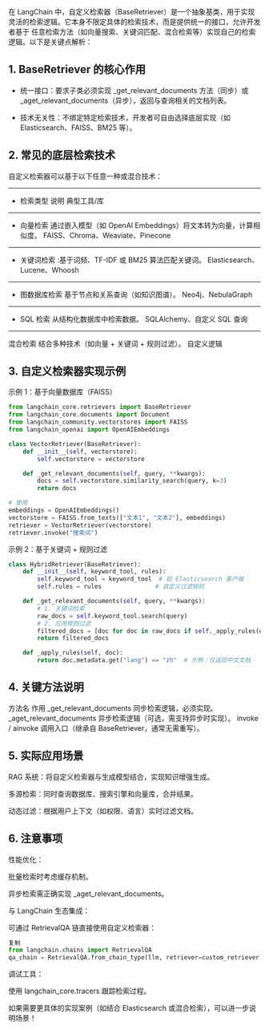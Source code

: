 在 LangChain 中，自定义检索器（BaseRetriever）是一个抽象基类，用于实现灵活的检索逻辑。它本身不限定具体的检索技术，而是提供统一的接口，允许开发者基于 任意检索方法（如向量搜索、关键词匹配、混合检索等）实现自己的检索逻辑。以下是关键点解析：

## 1. BaseRetriever 的核心作用
+ 统一接口：要求子类必须实现 _get_relevant_documents 方法（同步）或 _aget_relevant_documents（异步），返回与查询相关的文档列表。

+ 技术无关性：不绑定特定检索技术，开发者可自由选择底层实现（如 Elasticsearch、FAISS、BM25 等）。

## 2. 常见的底层检索技术
自定义检索器可以基于以下任意一种或混合技术：
- - - - 
+ 检索类型   说明	典型工具/库
- - - - 
+ 向量检索  通过嵌入模型（如 OpenAI Embeddings）将文本转为向量，计算相似度。	FAISS、Chroma、Weaviate、Pinecone
- - - - 
+ 关键词检索	:基于词频、TF-IDF 或 BM25 算法匹配关键词。	Elasticsearch、Lucene、Whoosh
- - - -
+ 图数据库检索	基于节点和关系查询（如知识图谱）。	Neo4j、NebulaGraph
- - - -
+ SQL 检索	从结构化数据库中检索数据。	SQLAlchemy、自定义 SQL 查询
- - - -
混合检索	结合多种技术（如向量 + 关键词 + 规则过滤）。	自定义逻辑
## 3. 自定义检索器实现示例
示例 1：基于向量数据库（FAISS）
```python
from langchain_core.retrievers import BaseRetriever
from langchain_core.documents import Document
from langchain_community.vectorstores import FAISS
from langchain_openai import OpenAIEmbeddings

class VectorRetriever(BaseRetriever):
    def __init__(self, vectorstore):
        self.vectorstore = vectorstore

    def _get_relevant_documents(self, query, **kwargs):
        docs = self.vectorstore.similarity_search(query, k=3)
        return docs

# 使用
embeddings = OpenAIEmbeddings()
vectorstore = FAISS.from_texts(["文本1", "文本2"], embeddings)
retriever = VectorRetriever(vectorstore)
retriever.invoke("搜索词")
```
示例 2：基于关键词 + 规则过滤
```python
class HybridRetriever(BaseRetriever):
    def __init__(self, keyword_tool, rules):
        self.keyword_tool = keyword_tool  # 如 Elasticsearch 客户端
        self.rules = rules               # 自定义过滤规则

    def _get_relevant_documents(self, query, **kwargs):
        # 1. 关键词检索
        raw_docs = self.keyword_tool.search(query)
        # 2. 应用规则过滤
        filtered_docs = [doc for doc in raw_docs if self._apply_rules(doc)]
        return filtered_docs

    def _apply_rules(self, doc):
        return doc.metadata.get("lang") == "zh"  # 示例：仅返回中文文档
```
## 4. 关键方法说明
方法名	作用
_get_relevant_documents	同步检索逻辑，必须实现。
_aget_relevant_documents	异步检索逻辑（可选，需支持异步时实现）。
invoke / ainvoke	调用入口（继承自 BaseRetriever，通常无需重写）。

## 5. 实际应用场景
RAG 系统：将自定义检索器与生成模型结合，实现知识增强生成。

多源检索：同时查询数据库、搜索引擎和向量库，合并结果。

动态过滤：根据用户上下文（如权限、语言）实时过滤文档。

## 6. 注意事项
性能优化：

批量检索时考虑缓存机制。

异步检索需正确实现 _aget_relevant_documents。

与 LangChain 生态集成：

可通过 RetrievalQA 链直接使用自定义检索器：

```python
复制
from langchain.chains import RetrievalQA
qa_chain = RetrievalQA.from_chain_type(llm, retriever=custom_retriever)
```
调试工具：

使用 langchain_core.tracers 跟踪检索过程。

如果需要更具体的实现案例（如结合 Elasticsearch 或混合检索），可以进一步说明场景！